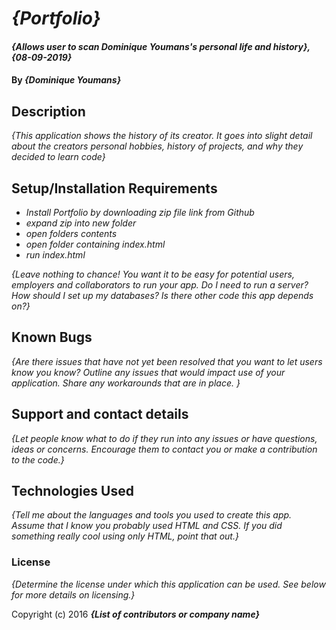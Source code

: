 # _{Portfolio}_

#### _{Allows user to scan Dominique Youmans's personal life and history}, {08-09-2019}_

#### By _**{Dominique Youmans}**_

## Description

_{This application shows the history of its creator.  It goes into slight detail about the creators  personal hobbies, history of projects, and why they decided to learn code}_

## Setup/Installation Requirements

* _Install Portfolio by downloading zip file link from Github_
* _expand zip into new folder_
* _open folders contents_
* _open folder containing index.html_
* _run index.html_

_{Leave nothing to chance! You want it to be easy for potential users, employers and collaborators to run your app. Do I need to run a server? How should I set up my databases? Is there other code this app depends on?}_

## Known Bugs

_{Are there issues that have not yet been resolved that you want to let users know you know?  Outline any issues that would impact use of your application.  Share any workarounds that are in place. }_

## Support and contact details

_{Let people know what to do if they run into any issues or have questions, ideas or concerns.  Encourage them to contact you or make a contribution to the code.}_

## Technologies Used

_{Tell me about the languages and tools you used to create this app. Assume that I know you probably used HTML and CSS. If you did something really cool using only HTML, point that out.}_

### License

*{Determine the license under which this application can be used.  See below for more details on licensing.}*

Copyright (c) 2016 **_{List of contributors or company name}_**
